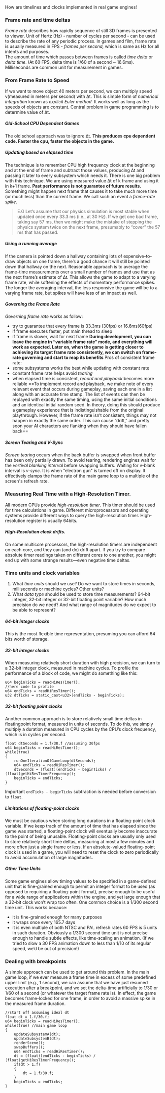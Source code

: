 How are timelines and clocks implemented in real game engines!
### Frame rate and time deltas
*Frame rate* describes how rapidly sequence of still 3D frames is presented to viewer. Unit of Hertz (Hz) - number of cycles per second - can be used to describe the rate of any periodic process. In games and film, frame rate is usually measured in FPS - *frames per second,* which is same as Hz for all intents and purposes.  
The amount of time which passes between frames is called *time delta* or *delta time*.  (At 60 FPS, delta time is 1/60 of a second ~ 16.6ms).
Milliseconds are common unit for measurement in games.
### From Frame Rate to Speed
If we want to move object 40 meters per second, we can multiply speed v(measured in meters per second) with ∆t.
This is simple form of *numerical integration* known as *explicit Euler method.*
It works well as long as the speeds of objects are constant.
Central problem in game programming is to determine value of ∆t.
##### Old-School CPU Dependent Games
The old school approach was to ignore ∆t.
**This produces cpu dependent code. Faster the cpu, faster the objects in the game.**
##### Updating based on elapsed time
The technique is to remember CPU high frequency clock at the beginning and at the end of frame and subtract those values, producing ∆t and passing it later to every subsystem which needs it.
There is one big problem with this technique. We are using measured value ∆t of k frame and using it in k+1 frame.
**Past performance is not guarantee of future results.**
Something might happen next frame that causes it to take much more time (or much less) than the current frame. We call such an event a *frame-rate spike*.
> E.G Let’s assume that our physics simulation is most stable when updated once every 33.3 ms (i.e., at 30 Hz). If we get one bad frame, taking say 57 ms, then we might make the mistake of stepping the physics system twice on the next frame, presumably to “cover” the 57 ms that has passed.
##### Using a running average
If the camera is pointed down a hallway containing lots of expensive-to-draw objects on one frame, there’s a good chance it will still be pointed down that hallway on the next. 
Reasonable approach is to average the frame-time measurements over a small number of frames and use that as the next frame’s estimate of ∆t. This allows the game to adapt to a varying frame rate, while softening the effects of momentary performance spikes. The longer the averaging interval, the less responsive the game will be to a varying frame rate, but spikes will have less of an impact as well.
##### Governing the Frame Rate
*Governing frame rate* works as follow:
- try to guarantee that every frame is 33.3ms (30fps) or 16.6ms(60fps)
- if frame executes faster, put main thread to sleep
- if frame is slower, wait for next frame
**During development, you can leave the engine in “variable frame rate” mode, and everything will work as expected. Later on, when the game is getting closer to achieving its target frame rate consistently, we can switch on frame-rate governing and start to reap its benefits**
Pros of consistent frame rate:
- some subsystems works the best while updating with constant rate
- constant frame rate helps avoid  *tearing*
- when elapsed time is consistent, *record and playback* becomes more reliable
==To implement record and playback, we make note of every relevant event that occurs during gameplay, saving each one in a list along with an accurate time stamp. The list of events can then be replayed with exactly the same timing, using the same initial conditions and an identical initial random seed. In theory, doing this should produce a gameplay experience that is indistinguishable from the original playthrough. However, if the frame rate isn’t consistent, things may not happen in exactly the same order. This can cause “drift,” and pretty soon your AI characters are flanking when they should have fallen back==
##### Screen Tearing and V-Sync
*Screen tearing* occurs when the back buffer is swapped when front buffer has been only partially drawn. To avoid tearing, rendering engines wait for the *vertival blanking interval* before swapping buffers.
Waiting for v-blank interval is *v-sync*. It is when "electron gun" is turned off on display.
It effectively clamps the frame rate of the main game loop to a multiple of the screen's refresh rate.
### Measuring Real Time with a High-Resolution Timer.
All modern CPUs provide *high-resolution timer*.
This timer should be used for time calculations in game. 
Different microprocessors and operating systems provide different ways to query the high-resolution timer.
High-resolution register is usually 64bits.
##### High-Resolution clock drifts.
On some multicore processors, the high-resolution timers are independent on each core, and they can (and do) drift apart. If you try to compare absolute timer readings taken on different cores to one another, you might end up with some strange results—even negative time deltas.
### Time units and clock variables
1. What *time units* should we use? Do we want to store times in seconds, milliseconds or machine cycles? Other units?
2. What *data type* should be used to store time measurements? 64-bit integer, 32-bit integer or 32-bit floating point variable?
How much precision do we need? And what range of magnitudes do we expect to be able to represent?
##### 64-bit integer clocks
This is the most flexible time representation, presuming you can afford 64 bits worth of storage.
##### 32-bit integer clocks
When measuring relatively short duration with high precision, we can turn to a 32-bit integer clock, measured in machine cycles. To profile the performance of a block of code, we might do something like this:
```
u64 beginTicks = readHiResTimer();
//here code to profile
u64 endTicks = readHiResTimer();
u32 dtTicks = static_cast<u32>(endTicks - beginTicks);
```
##### 32-bit floating point clocks
Another common approach is to store relatively small time deltas in floatingpoint format, measured in units of seconds. To do this, we simply multiply a duration measured in CPU cycles by the CPU’s clock frequency, which is in cycles per second.
```
float dtSeconds = 1.f/30.f //assuming 30fps
u64 beginTicks = readHiResTimer();
while(true)
{
	runOneIterationOfGameLoop(dtSeconds);
	u64 endTicks = readHiResTimer();
	dtSeconds = (float)(endTicks - beginTicks) / (float)getHiResTimerFrequency();
	beginTicks = endTicks;
}
```
Important `endTicks - beginTicks` subtraction is needed before conversion to `float`.
##### Limitations of floating-point clocks
We must be cautious when storing long durations in a floating-point clock variable. If we keep track of the amount of time that has elapsed since the game was started, a floating-point clock will eventually become inaccurate to the point of being unusable.
Floating-point clocks are usually only used to store relatively short time deltas, measuring at most a few minutes and more often just a single frame or less. If an absolute-valued floating-point clock is used in a game, you will need to reset the clock to zero periodically to avoid accumulation of large magnitudes.
##### Other Time Units
Some game engines allow timing values to be specified in a game-defined unit that is fine-grained enough to permit an integer format to be used (as opposed to requiring a floating-point format), precise enough to be useful for a wide range of applications within the engine, and yet large enough that a 32-bit clock won’t wrap too often. One common choice is a 1/300 second time unit.
This works because:
- it is fine-grained enough for many purposes
- it wraps once every 165.7 days
- it is even multiple of both NTSC and PAL refresh rates
60 FPS is 5 units in such duration.
Obviously a 1/300 second time unit is not precise enough to handle subtle effects, like time-scaling an animation. (If we tried to slow a 30 FPS animation down to less than 1/10 of its regular speed, we’d be out of precision!)
### Dealing with breakpoints
A simple approach can be used to get around this problem. In the main game loop, if we ever measure a frame time in excess of some predefined upper limit (e.g., 1 second), we can assume that we have just resumed execution after a breakpoint, and we set the delta-time artificially to 1/30 or 1/60 of a second (or whatever the target frame rate is). In effect, the game becomes frame-locked for one frame, in order to avoid a massive spike in the measured frame duration.
```
//start off assuming ideal dt
float dt = 1.f/30.f;
u64 beginTicks = readHiResTimer();
while(true) //main game loop
{
	updateSubsystemA(dt);
	updateSubsystemB(dt);
	renderScene();
	swapBuffers();
	u64 endTicks = readHiResTimer();
	dt = (float)(endTicks - beginTicks) / (float)getHiResTimerFrequency();
	if(dt > 1.f)
	{
		dt = 1.f/30.f;
	}
	beginTicks = endTicks;
}
```